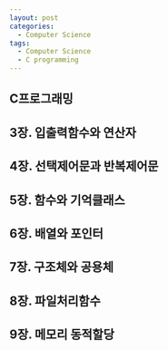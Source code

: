 ```yaml
---
layout: post
categories:
  - Computer Science
tags:
  - Computer Science
  - C programming
---
```

## C프로그래밍

## 3장. 입출력함수와 연산자

## 4장. 선택제어문과 반복제어문

## 5장. 함수와 기억클래스

## 6장. 배열와 포인터

## 7장. 구조체와 공용체

## 8장. 파일처리함수

## 9장. 메모리 동적할당


